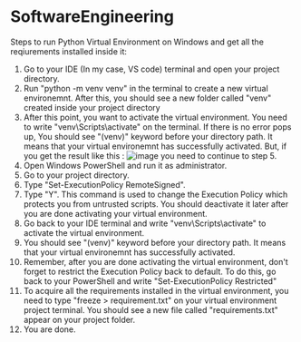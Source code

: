 # SoftwareEngineering
Steps to run Python Virtual Environment on Windows and get all the reqiurements installed inside it:
1. Go to your IDE (In my case, VS code) terminal and open your project directory.
2. Run "python -m venv venv" in the terminal to create a new virtual environemnt. After this, you should see a new folder called "venv" created inside your project directory
3. After this point, you want to activate the virtual environment. You need to write "venv\Scripts\activate" on the terminal. If there is no error pops up, You should see "(venv)" keyword before your directory path. It means that your virtual environemnt has successfully activated. But, if you get the result like this :
![image](https://user-images.githubusercontent.com/77273824/157022394-e7263cac-5da6-4969-b375-b6f7dcf1fc52.png)
you need to continue to step 5.
4. Open Windows PowerShell and run it as administrator.
5. Go to your project directory.
6. Type "Set-ExecutionPolicy RemoteSigned".
7. Type "Y". This command is used to change the Execution Policy which protects you from untrusted scripts. You should deactivate it later after you are done activating your virtual environment.
8. Go back to your IDE terminal and write "venv\Scripts\activate" to activate the virtual environment.
9. You should see "(venv)" keyword before your directory path. It means that your virtual environemnt has successfully activated.
10. Remember, after you are done activating the virtual environment, don't forget to restrict the Execution Policy back to default. To do this, go back to your PowerShell and write "Set-ExecutionPolicy Restricted"
11. To acquire all the requirements installed in the virtual environment, you need to type "freeze > requirement.txt" on your virtual environment project terminal. You should see a new file called "requirements.txt" appear on your project folder.
12. You are done.
